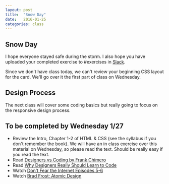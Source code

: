 ```yaml
---
layout: post
title:  "Snow Day"
date:   2016-01-25
categories: class
---
```


Snow Day
------
I hope everyone stayed safe during the storm. I also hope you have uploaded your completed exercise to #exercises in [Slack](https://mason-advanced-web.slack.com/messages/exercises/).

Since we don't have class today, we can't review your beginning CSS layout for the card. We'll go over it the first part of class on Wednesday.


Design Process
------

The next class will cover some coding basics but really going to focus on the responsive design process.

To be completed by Wednesday 1/27
------

* Review the Intro, Chapter 1-2 of HTML & CSS (see the syllabus if you don't remember the book). We will have an in class exercise over this material on Wednesday, so please read the text. Should be really easy if you read the text.
* Read [Designers vs Coding by Frank Chimero](https://gimmebar.com/view/4e5d47592e0aaa9c18000019)
* Read [Why Designers Really Should Learn to Code](http://blog.capwatkins.com/why-designers-really-should-learn-to-code)
* Watch [Don't Fear the Internet Episodes 5-6](http://www.dontfeartheinternet.com/)
* Watch [Brad Frost: Atomic Design](https://vimeo.com/109130093)



[slack]: https://slack-advanced-web.herokuapp.com/
[github]:   https://github.com/join
[codepen]: https://codepen.io/signup/free
[atom]: https://atom.io/
